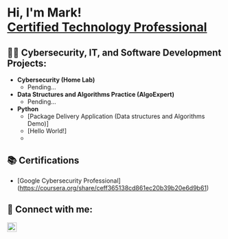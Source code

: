 <h1>Hi, I'm Mark! <br/><a href="https://www.linkedin.com/in/mark-mamon/">Certified Technology Professional</a></h1>

<h2>👨‍💻 Cybersecurity, IT, and Software Development Projects:</h2>

- <b>Cybersecurity (Home Lab)</b>
  - Pending... 
- <b>Data Structures and Algorithms Practice (AlgoExpert)</b>
  - Pending...
- <b>Python</b>
  - [Package Delivery Application (Data structures and Algorithms Demo)]
  - [Hello World!] 
  - 

<h2>📚 Certifications </h2>

- [Google Cybersecurity Professional] (https://coursera.org/share/ceff365138cd861ec20b39b20e6d9b61)

<h2> 🤳 Connect with me:</h2>

[<img align="left" alt="JoshMadakor | LinkedIn" width="22px" src="https://cdn.jsdelivr.net/npm/simple-icons@v3/icons/linkedin.svg" />][linkedin]

[linkedin]: https://www.linkedin.com/in/mark-mamon

<!--
**joshmadakor1/joshmadakor1** is a ✨ _special_ ✨ repository because its `README.md` (this file) appears on your GitHub profile.

Here are some ideas to get you started:

- 🔭 I’m currently working on ...
- 🌱 I’m currently learning ...
- 👯 I’m looking to collaborate on ...
- 🤔 I’m looking for help with ...
- 💬 Ask me about ...
- 📫 How to reach me: ...
- 😄 Pronouns: ...
- ⚡ Fun fact: ...
-->
